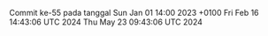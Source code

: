 Commit ke-55 pada tanggal Sun Jan 01 14:00 2023 +0100
Fri Feb 16 14:43:06 UTC 2024
Thu May 23 09:43:06 UTC 2024
